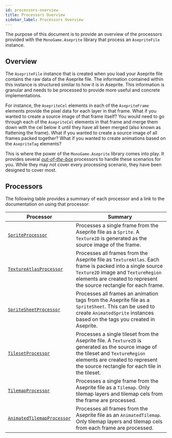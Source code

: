 ```yaml
---
id: processors-overview
title: Processors Overview
sidebar_label: Processors Overview
---
```


The purpose of this document is to provide an overview of the processors provided with the `MonoGame.Aseprite` library that process an `AsepriteFile` instance.

## Overview

The `AsepriteFile` instance that is created when you load your Aseprite file contains the raw data of the Aseprite file. The information contained within this instance is structured similar to how it is in Aseprite. This information is granular and needs to be processed to provide more useful and concrete implementations.

For instance, the `AsepriteCel` elements in each of the `AsepriteFrame` elements provide the pixel data for each layer in that frame. What if you wanted to create a source image of that frame itself? You would need to go through each of the `AsepriteCel` elements in that frame and merge them down with the cel below it until they have all been merged (also known as flattening the frame). What if you wanted to create a source image of all frames packed together? What if you wanted to create animations based on the `AsepriteTag` elements?

This is where the power of the `MonoGame.Aseprite` library comes into play. It provides several [_out-of-the-box_](<https://en.wikipedia.org/wiki/Out_of_the_box_(feature)>) processors to handle these scenarios for you. While they may not cover every processing scenario, they have been designed to cover most.

## Processors
The following table provides a summary of each processor and a link to the documentation on using that processor:

| Processor                                                  | Summary                                                                                                                                                                                                                   |
| ---------------------------------------------------------- | ------------------------------------------------------------------------------------------------------------------------------------------------------------------------------------------------------------------------- |
| [`SpriteProcessor`](./sprite-processor)                    | Processes a single frame from the Aseprite file as a `Sprite`. A `Texture2D` is generated as the source image of the frame.                                                                                               |
| [`TextureAtlasProcessor`](./texture-atlas-processor)        | Processes all frames from the Aseprite file as `TextureAtlas`. Each frame is packed into a single source `Texture2D` image and `TextureRegion` elements are created to represent the source rectangle for each frame.     |
| [`SpriteSheetProcessor`](./sprite-sheet-processor)         | Processes all frames an animation tags from the Aseprite file as a `SpriteSheet`. This can be used to create `AnimatedSprite` instances based on the tags you created in Aseprite.                                        |
| [`TilesetProcessor`](./tileset-processor)                  | Processes a single tileset from the Aseprite file. A `Texture2D` is generated as the source image of the tileset and `TextureRegion` elements are created to represent the source rectangle for each tile in the tileset. |
| [`TilemapProcessor`](./tilemap-processor)                  | Processes a single frame from the Aseprite file as a `Tilemap`. Only tilemap layers and tilemap cels from the frame are processed.                                                                                        |
| [`AnimatedTilemapProcessor`](./animated-tilemap-processor) | Processes all frames from the Aseprite file as an `AnimatedTilemap`. Only tilemap layers and tilemap cels from each frame are processed.                                                                                  |
